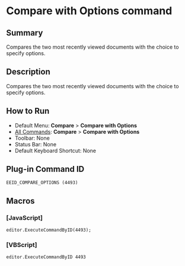 # Compare with Options command

## Summary

Compares the two most recently viewed documents with the choice to specify options.

## Description

Compares the two most recently viewed documents with the choice to specify options.

## How to Run

- Default Menu: **Compare** \> **Compare with Options**
- [All Commands](../tools/all_commands): **Compare** \> **Compare with Options**
- Toolbar: None
- Status Bar: None
- Default Keyboard Shortcut: None

## Plug-in Command ID

```
EEID_COMPARE_OPTIONS (4493)```

## Macros

### \[JavaScript\]

```
editor.ExecuteCommandByID(4493);
```

### \[VBScript\]

```
editor.ExecuteCommandByID 4493
```
